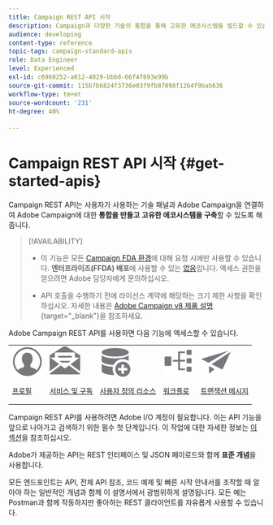```yaml
---
title: Campaign REST API 시작
description: Campaign과 다양한 기술의 통합을 통해 고유한 에코시스템을 빌드할 수 있습니다.
audience: developing
content-type: reference
topic-tags: campaign-standard-apis
role: Data Engineer
level: Experienced
exl-id: c6968252-a012-4029-bbb8-66f4f693e99b
source-git-commit: 115b7b6824f3736e03f9fb87898f1264f9bab636
workflow-type: tm+mt
source-wordcount: '231'
ht-degree: 40%

---
```


# Campaign REST API 시작 {#get-started-apis}

Campaign REST API는 사용자가 사용하는 기술 패널과 Adobe Campaign을 연결하여 Adobe Campaign에 대한 **통합을 만들고** **고유한 에코시스템을 구축**&#x200B;할 수 있도록 해줍니다.

>[!AVAILABILITY]
>
>* 이 기능은 모든 [Campaign FDA 환경](../../architecture/fda-deployment.md)에 대해 요청 시에만 사용할 수 있습니다. **엔터프라이즈(FFDA) 배포**&#x200B;에 사용할 수 있는 [없음](../../architecture/enterprise-deployment.md)입니다. 액세스 권한을 얻으려면 Adobe 담당자에게 문의하십시오.
>
>* API 호출을 수행하기 전에 라이선스 계약에 해당하는 크기 제한 사항을 확인하십시오. 자세한 내용은 [Adobe Campaign v8 제품 설명](https://helpx.adobe.com/kr/legal/product-descriptions/adobe-campaign-managed-cloud-services.html){target="_blank"}을 참조하세요.


Adobe Campaign REST API를 사용하면 다음 기능에 액세스할 수 있습니다.

<table><tr>
 <td valign="top"><a href="retrieving-profiles.md"><img width="60px" alt="조건" src="assets/icon_profile.svg"/></a><p><a href="retrieving-profiles.md">프로필</a></p></td>
<td valign="top"><a href="creating-a-service.md"><img width="60px" alt="조건" src="assets/icon_services.svg"/></a><p><a href="creating-a-service.md">서비스 및 구독</a></p></td>
<td valign="top"><a href="interacting-with-custom-resources.md"><img width="60px" alt="조건" src="assets/icon_customresources.svg"/></a><p><a href="interacting-with-custom-resources.md">사용자 정의 리소스</a></p></td>
<td valign="top"><a href="controlling-a-workflow.md"><img width="60px" alt="조건" src="assets/icon_workflows.svg"/></a><p><a href="controlling-a-workflow.md">워크플로</a></p></td>
<td valign="top"><a href="managing-transactional-messages.md"><img width="60px" alt="조건" src="assets/icon_transactionalmessage.svg"/></a><p><a href="managing-transactional-messages.md">트랜잭션 메시지 </a></p></td>
</tr></table>

Campaign REST API를 사용하려면 Adobe I/O 계정이 필요합니다. 이는 API 기능을 앞으로 나아가고 검색하기 위한 필수 첫 단계입니다.
이 작업에 대한 자세한 정보는 [이 섹션](setting-up-api-access.md)을 참조하십시오.

Adobe가 제공하는 API는 REST 인터페이스 및 JSON 페이로드와 함께 **표준 개념**&#x200B;을 사용합니다.

모든 엔드포인트는 API, 전체 API 참조, 코드 예제 및 빠른 시작 안내서를 조작할 때 알아야 하는 일반적인 개념과 함께 이 설명서에서 광범위하게 설명됩니다. 모든 예는 Postman과 함께 작동하지만 좋아하는 REST 클라이언트를 자유롭게 사용할 수 있습니다.


